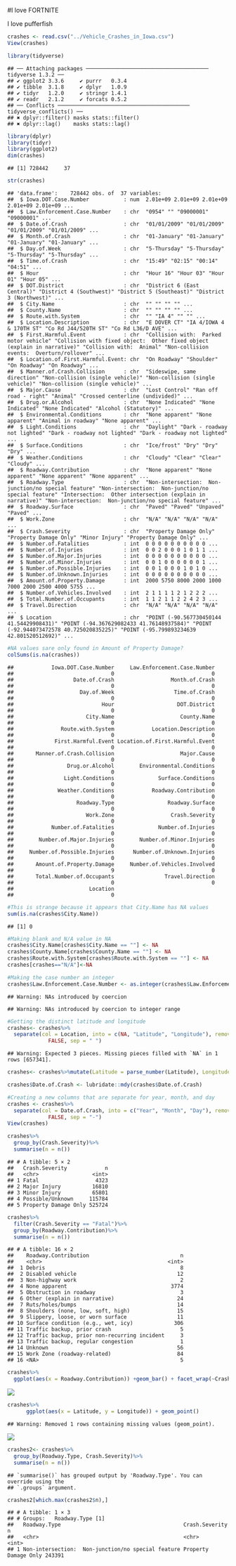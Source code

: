 
\#I love FORTNITE

I love pufferfish

``` r
crashes <- read.csv("../Vehicle_Crashes_in_Iowa.csv")
View(crashes)
```

``` r
library(tidyverse)
```

    ## ── Attaching packages ─────────────────────────────────────── tidyverse 1.3.2 ──
    ## ✔ ggplot2 3.3.6     ✔ purrr   0.3.4
    ## ✔ tibble  3.1.8     ✔ dplyr   1.0.9
    ## ✔ tidyr   1.2.0     ✔ stringr 1.4.1
    ## ✔ readr   2.1.2     ✔ forcats 0.5.2
    ## ── Conflicts ────────────────────────────────────────── tidyverse_conflicts() ──
    ## ✖ dplyr::filter() masks stats::filter()
    ## ✖ dplyr::lag()    masks stats::lag()

``` r
library(dplyr)
library(tidyr)
library(ggplot2)
dim(crashes)
```

    ## [1] 728442     37

``` r
str(crashes)
```

    ## 'data.frame':    728442 obs. of  37 variables:
    ##  $ Iowa.DOT.Case.Number           : num  2.01e+09 2.01e+09 2.01e+09 2.01e+09 2.01e+09 ...
    ##  $ Law.Enforcement.Case.Number    : chr  "0954" "" "09000001" "09000001" ...
    ##  $ Date.of.Crash                  : chr  "01/01/2009" "01/01/2009" "01/01/2009" "01/01/2009" ...
    ##  $ Month.of.Crash                 : chr  "01-January" "01-January" "01-January" "01-January" ...
    ##  $ Day.of.Week                    : chr  "5-Thursday" "5-Thursday" "5-Thursday" "5-Thursday" ...
    ##  $ Time.of.Crash                  : chr  "15:49" "02:15" "00:14" "04:51" ...
    ##  $ Hour                           : chr  "Hour 16" "Hour 03" "Hour 01" "Hour 05" ...
    ##  $ DOT.District                   : chr  "District 6 (East Central)" "District 4 (Southwest)" "District 5 (Southeast)" "District 3 (Northwest)" ...
    ##  $ City.Name                      : chr  "" "" "" "" ...
    ##  $ County.Name                    : chr  "" "" "" "" ...
    ##  $ Route.with.System              : chr  "" "IA 4" "" "" ...
    ##  $ Location.Description           : chr  "E DOVER CT" "IA 4/IOWA 4 & 170TH ST" "Co Rd J44/520TH ST" "Co Rd L36/D AVE" ...
    ##  $ First.Harmful.Event            : chr  "Collision with:  Parked motor vehicle" "Collision with fixed object:  Other fixed object (explain in narrative)" "Collision with:  Animal" "Non-collision events:  Overturn/rollover" ...
    ##  $ Location.of.First.Harmful.Event: chr  "On Roadway" "Shoulder" "On Roadway" "On Roadway" ...
    ##  $ Manner.of.Crash.Collision      : chr  "Sideswipe, same direction" "Non-collision (single vehicle)" "Non-collision (single vehicle)" "Non-collision (single vehicle)" ...
    ##  $ Major.Cause                    : chr  "Lost Control" "Ran off road - right" "Animal" "Crossed centerline (undivided)" ...
    ##  $ Drug.or.Alcohol                : chr  "None Indicated" "None Indicated" "None Indicated" "Alcohol (Statutory)" ...
    ##  $ Environmental.Conditions       : chr  "None apparent" "None apparent" "Animal in roadway" "None apparent" ...
    ##  $ Light.Conditions               : chr  "Daylight" "Dark - roadway not lighted" "Dark - roadway not lighted" "Dark - roadway not lighted" ...
    ##  $ Surface.Conditions             : chr  "Ice/frost" "Dry" "Dry" "Dry" ...
    ##  $ Weather.Conditions             : chr  "Cloudy" "Clear" "Clear" "Cloudy" ...
    ##  $ Roadway.Contribution           : chr  "None apparent" "None apparent" "None apparent" "None apparent" ...
    ##  $ Roadway.Type                   : chr  "Non-intersection:  Non-junction/no special feature" "Non-intersection:  Non-junction/no special feature" "Intersection:  Other intersection (explain in narrative)" "Non-intersection:  Non-junction/no special feature" ...
    ##  $ Roadway.Surface                : chr  "Paved" "Paved" "Unpaved" "Paved" ...
    ##  $ Work.Zone                      : chr  "N/A" "N/A" "N/A" "N/A" ...
    ##  $ Crash.Severity                 : chr  "Property Damage Only" "Property Damage Only" "Minor Injury" "Property Damage Only" ...
    ##  $ Number.of.Fatalities           : int  0 0 0 0 0 0 0 0 0 0 ...
    ##  $ Number.of.Injuries             : int  0 0 2 0 0 0 1 0 1 1 ...
    ##  $ Number.of.Major.Injuries       : int  0 0 0 0 0 0 0 0 0 0 ...
    ##  $ Number.of.Minor.Injuries       : int  0 0 1 0 0 0 0 0 0 1 ...
    ##  $ Number.of.Possible.Injuries    : int  0 0 1 0 0 0 1 0 1 0 ...
    ##  $ Number.of.Unknown.Injuries     : int  0 0 0 0 0 0 0 0 0 0 ...
    ##  $ Amount.of.Property.Damage      : int  2000 5750 8000 2000 1000 7000 2000 2500 4000 5755 ...
    ##  $ Number.of.Vehicles.Involved    : int  2 1 1 1 1 2 1 2 2 2 ...
    ##  $ Total.Number.of.Occupants      : int  1 1 2 1 1 2 2 4 2 3 ...
    ##  $ Travel.Direction               : chr  "N/A" "N/A" "N/A" "N/A" ...
    ##  $ Location                       : chr  "POINT (-90.567730450144 41.54429908431)" "POINT (-94.367629082433 41.76148937584)" "POINT (-92.944073472578 40.725020835225)" "POINT (-95.799893234639 42.801520512692)" ...

``` r
#NA values sare only found in Amount of Property Damage?
colSums(is.na(crashes))
```

    ##            Iowa.DOT.Case.Number     Law.Enforcement.Case.Number 
    ##                               0                               0 
    ##                   Date.of.Crash                  Month.of.Crash 
    ##                               0                               0 
    ##                     Day.of.Week                   Time.of.Crash 
    ##                               0                               0 
    ##                            Hour                    DOT.District 
    ##                               0                               0 
    ##                       City.Name                     County.Name 
    ##                               0                               0 
    ##               Route.with.System            Location.Description 
    ##                               0                               0 
    ##             First.Harmful.Event Location.of.First.Harmful.Event 
    ##                               0                               0 
    ##       Manner.of.Crash.Collision                     Major.Cause 
    ##                               0                               0 
    ##                 Drug.or.Alcohol        Environmental.Conditions 
    ##                               0                               0 
    ##                Light.Conditions              Surface.Conditions 
    ##                               0                               0 
    ##              Weather.Conditions            Roadway.Contribution 
    ##                               0                               0 
    ##                    Roadway.Type                 Roadway.Surface 
    ##                               0                               0 
    ##                       Work.Zone                  Crash.Severity 
    ##                               0                               0 
    ##            Number.of.Fatalities              Number.of.Injuries 
    ##                               0                               0 
    ##        Number.of.Major.Injuries        Number.of.Minor.Injuries 
    ##                               0                               0 
    ##     Number.of.Possible.Injuries      Number.of.Unknown.Injuries 
    ##                               0                               0 
    ##       Amount.of.Property.Damage     Number.of.Vehicles.Involved 
    ##                               9                               0 
    ##       Total.Number.of.Occupants                Travel.Direction 
    ##                               0                               0 
    ##                        Location 
    ##                               0

``` r
#This is strange because it appears that City.Name has NA values
sum(is.na(crashes$City.Name))
```

    ## [1] 0

``` r
#Making blank and N/A value in NA
crashes$City.Name[crashes$City.Name == ""] <- NA
crashes$County.Name[crashes$County.Name == ""] <- NA
crashes$Route.with.System[crashes$Route.with.System == ""] <- NA
crashes[crashes=="N/A"]<-NA

#Making the case number an integer
crashes$Law.Enforcement.Case.Number <- as.integer(crashes$Law.Enforcement.Case.Number)
```

    ## Warning: NAs introduced by coercion

    ## Warning: NAs introduced by coercion to integer range

``` r
#Getting the distinct latitude and longitude
crashes<- crashes%>%
  separate(col = Location, into = c(NA, "Latitude", "Longitude"), remove =
             FALSE, sep = " ")
```

    ## Warning: Expected 3 pieces. Missing pieces filled with `NA` in 1 rows [657341].

``` r
crashes<- crashes%>%mutate(Latitude = parse_number(Latitude), Longitude = parse_number(Longitude))
```

``` r
crashes$Date.of.Crash <- lubridate::mdy(crashes$Date.of.Crash)

#Creating a new columns that are separate for year, month, and day
crashes <- crashes%>%
  separate(col = Date.of.Crash, into = c("Year", "Month", "Day"), remove =
             FALSE, sep = "-")
View(crashes)
```

``` r
crashes%>%
  group_by(Crash.Severity)%>%
  summarise(n = n())
```

    ## # A tibble: 5 × 2
    ##   Crash.Severity            n
    ##   <chr>                 <int>
    ## 1 Fatal                  4323
    ## 2 Major Injury          16810
    ## 3 Minor Injury          65801
    ## 4 Possible/Unknown     115784
    ## 5 Property Damage Only 525724

``` r
crashes%>%
  filter(Crash.Severity == "Fatal")%>%
  group_by(Roadway.Contribution)%>%
  summarise(n = n())
```

    ## # A tibble: 16 × 2
    ##    Roadway.Contribution                             n
    ##    <chr>                                        <int>
    ##  1 Debris                                           8
    ##  2 Disabled vehicle                                12
    ##  3 Non-highway work                                 2
    ##  4 None apparent                                 3774
    ##  5 Obstruction in roadway                           3
    ##  6 Other (explain in narrative)                    24
    ##  7 Ruts/holes/bumps                                14
    ##  8 Shoulders (none, low, soft, high)               15
    ##  9 Slippery, loose, or worn surface                11
    ## 10 Surface condition (e.g., wet, icy)             306
    ## 11 Traffic backup, prior crash                      5
    ## 12 Traffic backup, prior non-recurring incident     3
    ## 13 Traffic backup, regular congestion               1
    ## 14 Unknown                                         56
    ## 15 Work Zone (roadway-related)                     84
    ## 16 <NA>                                             5

``` r
crashes%>%
  ggplot(aes(x = Roadway.Contribution)) +geom_bar() + facet_wrap(~Crash.Severity)+coord_flip()
```

![](README_files/figure-gfm/unnamed-chunk-7-1.png)<!-- -->

``` r
crashes%>%
      ggplot(aes(x = Latitude, y = Longitude)) + geom_point()
```

    ## Warning: Removed 1 rows containing missing values (geom_point).

![](README_files/figure-gfm/unnamed-chunk-8-1.png)<!-- -->

``` r
crashes2<- crashes%>%
  group_by(Roadway.Type, Crash.Severity)%>%
  summarise(n = n())
```

    ## `summarise()` has grouped output by 'Roadway.Type'. You can override using the
    ## `.groups` argument.

``` r
crashes2[which.max(crashes2$n),]
```

    ## # A tibble: 1 × 3
    ## # Groups:   Roadway.Type [1]
    ##   Roadway.Type                                       Crash.Severity            n
    ##   <chr>                                              <chr>                 <int>
    ## 1 Non-intersection:  Non-junction/no special feature Property Damage Only 243391
